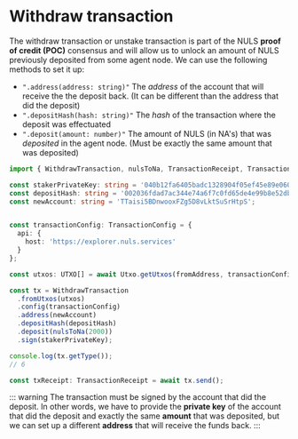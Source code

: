 # Withdraw transaction

The withdraw transaction or unstake transaction is part of the NULS __proof of credit (POC)__ consensus and will allow us to unlock an amount of NULS previously deposited from some agent node. We can use the following methods to set it up:

- `".address(address: string)"` The _address_ of the account that will receive the the deposit back. (It can be different than the address that did the deposit)
- `".depositHash(hash: string)"` The _hash_ of the transaction where the deposit was effectuated
- `".deposit(amount: number)"` The amount of NULS (in NA's) that was _deposited_ in the agent node. (Must be exactly the same amount that was deposited)

```typescript
import { WithdrawTransaction, nulsToNa, TransactionReceipt, TransactionConfig, Utxo, UTXO } from 'nuls-js';

const stakerPrivateKey: string = '040b12fa6405badc1328904f05ef45e89e0606cfe4f03cd5f97bf20a04611c74';
const depositHash: string = '002036fdad7ac344e74a6f7c0fd65de4e99b8e52dbdefe7cf7bf92c803c4b347a6ec';
const newAccount: string = 'TTaisi5BDnwooxFZg5D8vLktSuSrHtpS';


const transactionConfig: TransactionConfig = {
  api: {
    host: 'https://explorer.nuls.services'
  }
};

const utxos: UTXO[] = await Utxo.getUtxos(fromAddress, transactionConfig.api);

const tx = WithdrawTransaction
  .fromUtxos(utxos)
  .config(transactionConfig)
  .address(newAccount)
  .depositHash(depositHash)
  .deposit(nulsToNa(2000))
  .sign(stakerPrivateKey);

console.log(tx.getType());
// 6

const txReceipt: TransactionReceipt = await tx.send();
```

::: warning
The transaction must be signed by the account that did the deposit. In other words, we have to provide the __private key__ of the account
that did the deposit and exactly the same __amount__ that was deposited, but we can set up a different __address__ that will receive the funds back.
:::
